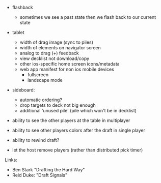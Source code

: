
- flashback 

    - sometimes we see a past state then we flash back to our current state

- tablet

    - width of drag image (sync to piles)
    - width of elements on navigator screen
    - analog to drag (+) feedback
    - view decklist not download/copy
    - other ios-specific home screen icons/metadata
    - web app manifest for non ios mobile devices
        - fullscreen
        - landscape mode

- sideboard:
    - automatic ordering?
    - drop targets to deck not big enough
    - additional 'unused pile' (pile which won't be in decklist) 

- ability to see the other players at the table in multiplayer
- ability to see other players colors after the draft in single player
- ability to rewind draft?
- let the host remove players (rather than distributed pick timer)

Links:

- Ben Stark "Drafting the Hard Way"
- Reid Duke: "Draft Signals"

